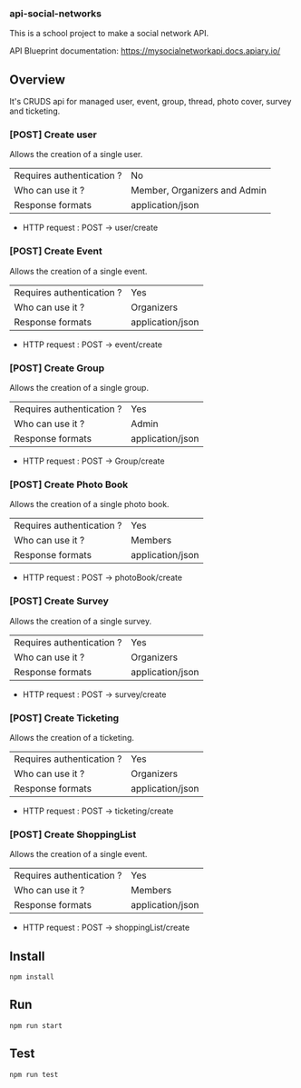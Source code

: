 ### api-social-networks

This is a school project to make a social network API.

API Blueprint documentation:
https://mysocialnetworkapi.docs.apiary.io/

## Overview
It's CRUDS api for managed user, event, group, thread, photo cover, survey and ticketing.


### [POST] Create user
Allows the creation of a single user.

|                            |                  |
|----------------------------|------------------|
| Requires authentication ?  | No               |
| Who can use it ?           | Member, Organizers and Admin  |
| Response formats           | application/json |

* HTTP request : POST → user/create


### [POST] Create Event
Allows the creation of a single event.

|                            |                  |
|----------------------------|------------------|
| Requires authentication ?  | Yes               |
| Who can use it ?           | Organizers
| Response formats           | application/json |

* HTTP request : POST → event/create



### [POST] Create Group
Allows the creation of a single group.

|                            |                  |
|----------------------------|------------------|
| Requires authentication ?  | Yes               |
| Who can use it ?           | Admin
| Response formats           | application/json |

* HTTP request : POST → Group/create



### [POST] Create Photo Book
Allows the creation of a single photo book.

|                            |                  |
|----------------------------|------------------|
| Requires authentication ?  | Yes               |
| Who can use it ?           | Members
| Response formats           | application/json |

* HTTP request : POST → photoBook/create



### [POST] Create Survey
Allows the creation of a single survey.

|                            |                  |
|----------------------------|------------------|
| Requires authentication ?  | Yes               |
| Who can use it ?           | Organizers
| Response formats           | application/json |

* HTTP request : POST → survey/create


### [POST] Create Ticketing
Allows the creation of a ticketing.

|                            |                  |
|----------------------------|------------------|
| Requires authentication ?  | Yes               |
| Who can use it ?           | Organizers
| Response formats           | application/json |

* HTTP request : POST → ticketing/create


### [POST] Create ShoppingList
Allows the creation of a single event.

|                            |                  |
|----------------------------|------------------|
| Requires authentication ?  | Yes               |
| Who can use it ?           | Members
| Response formats           | application/json |

* HTTP request : POST → shoppingList/create



## Install
```
npm install

```
## Run

```
npm run start

```

## Test

```
npm run test

```

